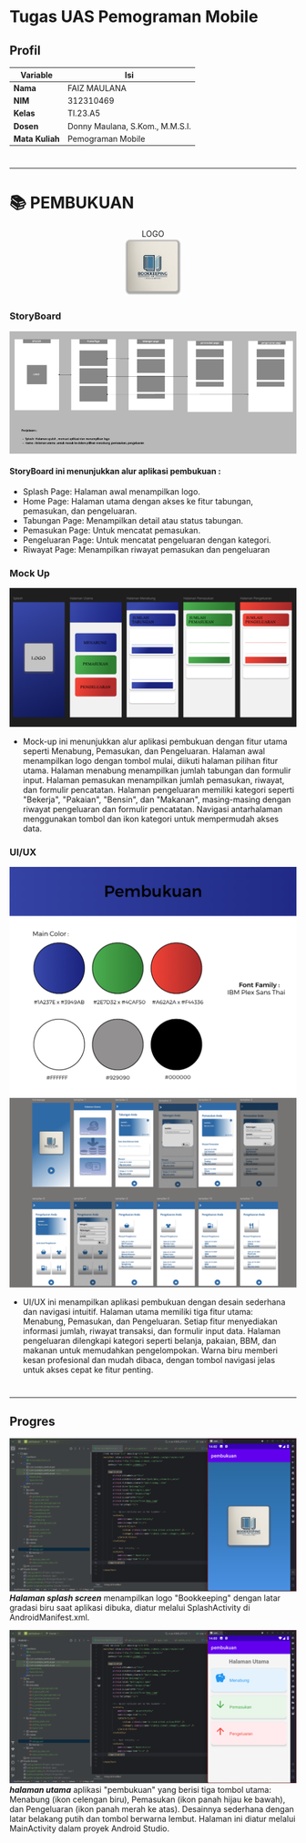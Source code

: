 # Tugas UAS Pemograman Mobile 

## Profil
| Variable | Isi |
| -------- | --- |
| **Nama** | FAIZ MAULANA |
| **NIM** | 312310469 |
| **Kelas** | TI.23.A5 |
| **Dosen** | Donny Maulana, S.Kom., M.M.S.I. |
| **Mata Kuliah** | Pemograman Mobile |
#

---

# 📚 PEMBUKUAN
<div align="center">
LOGO
</div>

<div align="center">
  <img src="gambar/LOGO.png" alt="Resep Sehat Logo" width="100" height="100">
</div>

### StoryBoard
![alt text](gambar/storyboard.png)

#### StoryBoard ini menunjukkan alur aplikasi pembukuan :

- Splash Page: Halaman awal menampilkan logo.
- Home Page: Halaman utama dengan akses ke fitur tabungan, pemasukan, dan pengeluaran.
- Tabungan Page: Menampilkan detail atau status tabungan.
- Pemasukan Page: Untuk mencatat pemasukan.
- Pengeluaran Page: Untuk mencatat pengeluaran dengan kategori.
- Riwayat Page: Menampilkan riwayat pemasukan dan pengeluaran


### Mock Up
![alt text](gambar/mockup.png)
- Mock-up ini menunjukkan alur aplikasi pembukuan dengan fitur utama seperti Menabung, Pemasukan, dan Pengeluaran. Halaman awal menampilkan logo dengan tombol mulai, diikuti halaman pilihan fitur utama. Halaman menabung menampilkan jumlah tabungan dan formulir input. Halaman pemasukan menampilkan jumlah pemasukan, riwayat, dan formulir pencatatan. Halaman pengeluaran memiliki kategori seperti "Bekerja", "Pakaian", "Bensin", dan "Makanan", masing-masing dengan riwayat pengeluaran dan formulir pencatatan. Navigasi antarhalaman menggunakan tombol dan ikon kategori untuk mempermudah akses data.


### UI/UX
![alt text](gambar/color.png)
![alt text](<gambar/UI & ux.png>)
- UI/UX ini menampilkan aplikasi pembukuan dengan desain sederhana dan navigasi intuitif. Halaman utama memiliki tiga fitur utama: Menabung, Pemasukan, dan Pengeluaran. Setiap fitur menyediakan informasi jumlah, riwayat transaksi, dan formulir input data. Halaman pengeluaran dilengkapi kategori seperti belanja, pakaian, BBM, dan makanan untuk memudahkan pengelompokan. Warna biru memberi kesan profesional dan mudah dibaca, dengan tombol navigasi jelas untuk akses cepat ke fitur penting.
#
---

## Progres 
![alt text](gambar/splash.png)
***Halaman splash screen*** menampilkan logo "Bookkeeping" dengan latar gradasi biru saat aplikasi dibuka, diatur melalui SplashActivity di AndroidManifest.xml.

![alt text](<gambar/halaman utama.png>)
***halaman utama*** aplikasi "pembukuan" yang berisi tiga tombol utama: Menabung (ikon celengan biru), Pemasukan (ikon panah hijau ke bawah), dan Pengeluaran (ikon panah merah ke atas). Desainnya sederhana dengan latar belakang putih dan tombol berwarna lembut. Halaman ini diatur melalui MainActivity dalam proyek Android Studio.
